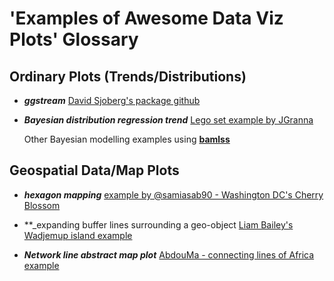 #  'Examples of Awesome Data Viz Plots' Glossary 


## Ordinary Plots (Trends/Distributions)

* **_ggstream_** [David Sjoberg's package github](https://github.com/davidsjoberg/ggstream)  

* **_Bayesian distribution regression trend_** [Lego set example by JGranna](https://jgranna.github.io/posts/lego-sets.html)

  Other Bayesian modelling examples using [**bamlss**](http://www.bamlss.org/articles/jm.html#mayo-clinic-primary-biliary-cirrhosis-data)




## Geospatial Data/Map Plots

* **_hexagon mapping_** [example by @samiasab90 - Washington DC's Cherry Blossom](https://github.com/samiaab1990/30-day-map-challenge)

* **_expanding buffer lines surrounding a geo-object [Liam Bailey's Wadjemup island example](https://github.com/LiamDBailey/30DayMapChallenge_2022)

* **_Network line abstract map plot_** [AbdouMa - connecting lines of Africa example](https://github.com/AbdoulMa/30DayMapChallenge)


